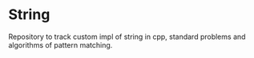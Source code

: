 # String
Repository to track custom impl of string in cpp, standard problems and algorithms of pattern matching.
